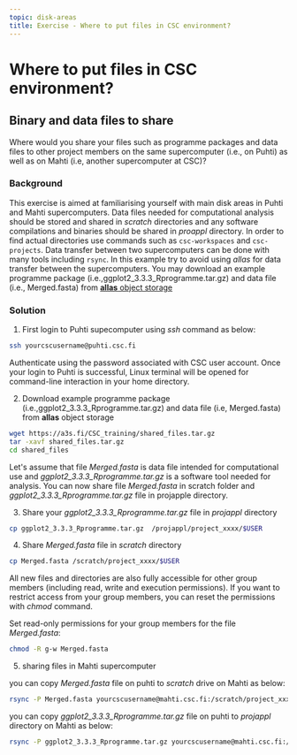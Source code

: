```yaml
---
topic: disk-areas
title: Exercise - Where to put files in CSC environment?
---
```


# Where to put files in CSC environment?

## Binary and data files to share

Where would you share your files such as programme packages and data files to other project members on the same supercomputer (i.e., on Puhti) as well as on Mahti (i.e, another supercomputer at CSC)?

###  Background

This exercise is aimed at familiarising yourself with main disk areas in Puhti and Mahti supercomputers. Data files needed for computational analysis should be stored and shared in *scratch* directories and any software compilations and binaries should be shared in *proappl* directory. In order to find actual directories use commands such as `csc-workspaces` and `csc-projects`. Data transfer between two supercomputers can be done with many tools including `rsync`. In this example try to avoid using *allas* for data transfer between the supercomputers. You may download an example programme package (i.e.,ggplot2_3.3.3_Rprogramme.tar.gz) and data file (i.e., Merged.fasta) from [**allas** object storage](https://a3s.fi/CSC_training/shared_files.tar.gz)

### Solution

1. First login to Puhti supecomputer using *ssh* command as below:

```bash
ssh yourcscusername@puhti.csc.fi
```
Authenticate using the password associated with CSC user account. Once your login to Puhti is successful, Linux terminal will be opened for command-line interaction in your home directory. 

2. Download example programme package (i.e.,ggplot2_3.3.3_Rprogramme.tar.gz) and data file (i.e, Merged.fasta) from **allas** object storage

```bash
wget https://a3s.fi/CSC_training/shared_files.tar.gz
tar -xavf shared_files.tar.gz
cd shared_files
```

Let's assume that file *Merged.fasta* is data file intended for computational use and *ggplot2_3.3.3_Rprogramme.tar.gz* is a software tool needed for analysis.  You can now share file *Merged.fasta* in scratch folder and *ggplot2_3.3.3_Rprogramme.tar.gz* file in projapple directory.


3. Share your *ggplot2_3.3.3_Rprogramme.tar.gz* file in *projappl* directory

```bash
cp ggplot2_3.3.3_Rprogramme.tar.gz  /projappl/project_xxxx/$USER
````

4. Share *Merged.fasta* file in *scratch* directory
```bash
cp Merged.fasta /scratch/project_xxxx/$USER
```
All new files and directories are also fully accessible for other group members (including read, write and execution permissions). If you want to restrict access from your group members, you can reset the permissions with *chmod* command.

Set read-only permissions for your group members for the file *Merged.fasta*:

```bash
chmod -R g-w Merged.fasta
```
5. sharing files in Mahti supercomputer

you can copy *Merged.fasta* file on puhti to *scratch* drive on Mahti as below:

```bash
rsync -P Merged.fasta yourcscusername@mahti.csc.fi:/scratch/project_xxxx/$USER
```
you can copy *ggplot2_3.3.3_Rprogramme.tar.gz* file on puhti to *projappl* directory on Mahti as below:

```bash
rsync -P ggplot2_3.3.3_Rprogramme.tar.gz yourcscusername@mahti.csc.fi:/projappl/project_xxxx/$USER
```


